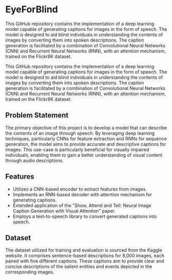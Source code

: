 # EyeForBlind
This GitHub repository contains the implementation of a deep learning model capable of generating captions for images in the form of speech. 
The model is designed to aid blind individuals in understanding the contents of images by converting them into spoken descriptions. The caption generation is facilitated by a combination of Convolutional Neural Networks (CNN) and Recurrent Neural Networks (RNN), with an attention mechanism, trained on the Flickr8K dataset.

This GitHub repository contains the implementation of a deep learning model capable of generating captions for images in the form of speech. The model is designed to aid blind individuals in understanding the contents of images by converting them into spoken descriptions. The caption generation is facilitated by a combination of Convolutional Neural Networks (CNN) and Recurrent Neural Networks (RNN), with an attention mechanism, trained on the Flickr8K dataset.

## Problem Statement
The primary objective of this project is to develop a model that can describe the contents of an image through speech. By leveraging deep learning techniques, particularly CNNs for feature extraction and RNNs for sequence generation, the model aims to provide accurate and descriptive captions for images. This use-case is particularly beneficial for visually impaired individuals, enabling them to gain a better understanding of visual content through audio descriptions.

## Features
- Utilizes a CNN-based encoder to extract features from images.
- Implements an RNN-based decoder with attention mechanism for generating captions.
- Extended application of the "Show, Attend and Tell: Neural Image Caption Generation with Visual Attention" paper.
- Employs a text-to-speech library to convert generated captions into speech.

## Dataset
The dataset utilized for training and evaluation is sourced from the Kaggle website. It comprises sentence-based descriptions for 8,000 images, each paired with five different captions. These captions aim to provide clear and concise descriptions of the salient entities and events depicted in the corresponding images.


